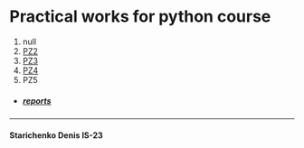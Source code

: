 # Practical works for python course
1. null
2. [PZ2](pz2/main.py)
3. [PZ3](pz3)
4. [PZ4](pz4/main)
5. PZ5



* ##### [reports](/reports)

---

#### Starichenko Denis IS-23        